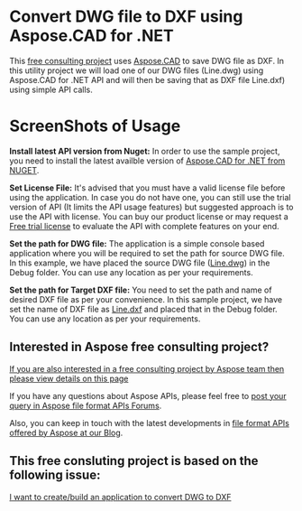 # Convert DWG file to DXF using Aspose.CAD for .NET

This [free consulting project](https://aspose-free-consulting.github.io/) uses [Aspose.CAD](https://products.aspose.com/cad) to save DWG file as DXF. In this utility project we will load one  of our DWG files (Line.dwg) using Aspose.CAD for .NET API and will then be saving that as DXF file Line.dxf) using simple API calls.

# ScreenShots of Usage

**Install latest API version from Nuget:** In order to use the sample project, you need to install the latest availble version of [Aspose.CAD for .NET from NUGET](https://www.nuget.org/packages/Aspose.CAD/).

**Set License File:** It's advised that you must have a valid license file before using the application. In case you do not have one, you can still use the trial version of API (It limits the API usage features) but suggested approach is to use the API with license. You can buy our product license or may request a [Free trial license](https://purchase.aspose.com/temporary-license) to evaluate the API with complete features on your end.

**Set the path for DWG file:** The application is a simple console based application where you will be required to set the path for source DWG file. In this example, we have placed the source DWG file ([Line.dwg](https://github.com/aspose-free-consulting/convert-dwg-to-dxf/blob/master/DWGToEDXF/bin/Debug/Line.dwg)) in the Debug folder. You can use any location as per your requirements.

**Set the path for Target DXF file:** You need to set the path and name of desired DXF file as per your convenience. In this sample project, we have set the name of DXF file as [Line.dxf](https://github.com/aspose-free-consulting/convert-dwg-to-dxf/blob/master/DWGToEDXF/bin/Debug/Line.dxf) and placed that in the Debug folder. You can use any location as per your requirements.

## Interested in Aspose free consulting project?
[If you are also interested in a free consulting project by Aspose team then please view details on this page](https://aspose-free-consulting.github.io/)

If you have any questions about Aspose APIs, please feel free to [post your query in Aspose file format APIs Forums](https://forum.aspose.com/). 

Also, you can keep in touch with the latest developments in [file format APIs offered by Aspose at our Blog](https://blog.aspose.com/).

## This free consluting project is based on the following issue:

[I want to create/build an application to convert DWG to DXF](https://github.com/aspose-free-consulting/projects/issues/69)
